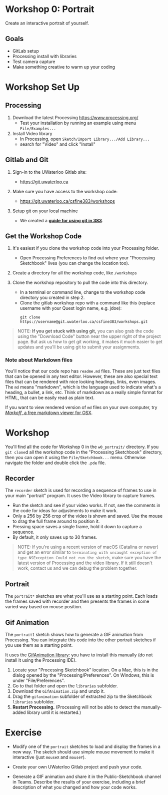 # Workshop 0: Portrait

Create an interactive portrait of yourself.

## Goals

* GitLab setup
* Processing install with libraries
* Test camera capture
* Make something creative to warm up your coding

# Workshop Set Up

## Processing

1. Download the latest Processing https://www.processing.org/
    * Test your installation by running an example using menu `File/Examples...`
2. Install Video library
    * In Processing, open `Sketch/Import Library.../Add Library...`
    * search for "Video" and click "Install"


## Gitlab and Git

1. Sign-in to the UWaterloo Gitlab site:
    * https://git.uwaterloo.ca

2. Make sure you have access to the workshop code:
    * https://git.uwaterloo.ca/csfine383/workshops

3. Setup git on your local machine
    * We created a [**guide for using git in 383**](https://git.uwaterloo.ca/csfine383/HowTosAndOtherThings/blob/master/Manuals/GitManual.md).

## Get the Workshop Code

1. It's easiest if you clone the workshop code into your Processing folder. 
    * Open Processing Preferences to find out where your "Processing Sketchbook" lives (you can change the location too).

2. Create a directory for all the workshop code, like `/workshops` 

3. Clone the workshop repository to pull the code into this directory.
    * In a terminal or command line, change to the workshop code directory you created in step 2.
    * Clone the gitlab workshop repo with a command like this (replace username with your Quest login name, e.g. jdoe):
        ```
        git clone https://username@git.uwaterloo.ca/csfine383/workshops.git
        ```

<!-- > NOTE: Please don't push changes from your copy of the course code back to the repo. We need to fix permissions and show you how to create your own repos. The best way to handle this is to treat your local copy of the couse workshop code as "readonly" and then create a different place to put your own code. -->

> NOTE: **If you get stuck with using git,** you can also grab the code using the "Download Code" button near the upper right of the project page. But ask us how to get git working, it makes it much easier to get updates and you'll be using git to submit your assignments.

### Note about Markdown files

You'll notice that our code repo has `readme.md` files. These are just text files that can be opened in any text editor. However, these are also special text files that can be rendered with nice looking headings, links, even images. The `md` means "markdown", which is the language used to indicate what's a heading, a bullet, a link, etc. Think of markdown as a really simple format for HTML, that can be easily read as plain text.

If you want to view rendered version of `md` files on your own computer, try [_Markoff_, a free markdown viewer for OSX](https://robots.thoughtbot.com/markoff-free-markdown-previewer).


# Workshop

You'll find all the code for Workshop 0 in the `w0_portrait/` directory. If you `git clone`d all the workshop code in the "Processing Sketchbook" directory, then you can open it using the `File/Sketchbook...` menu. Otherwise navigate the folder and double click the `.pde` file.

## Recorder

The `recorder` sketch is used for recording a sequence of frames to use in your main "portrait" program. It uses the Video library to capture frames.

* Run the sketch and see if your video works. If not, see the comments in the code for ideas for adjustments to make it work.
* Only a 256 by 256 crop of the video is shown and saved. Use the mouse to drag the full frame around to position it.
* Pressing space saves a single frame, hold it down to capture a sequence.
* By default, it only saves up to 30 frames.

> NOTE: If you're using a recent version of macOS (Catalina or newer) and get an error similar to `terminating with uncaught exception of type NSException Could not run the sketch`, make sure you have the latest version of Processing and the video library. If it still doesn't work, contact us and we can debug the problem together.

## Portrait

The `portrait*` sketches are what you'll use as a starting point. Each loads the frames saved with recorder and then presents the frames in some varied way based on mouse position.

## Gif Animation

The `portrait1` sketch shows how to generate a GIF animation from Processing. You can integrate this code into the other portrait sketches if you use them as a starting point.

It uses the [GifAnimation library](https://github.com/extrapixel/gif-animation/tree/3.0): you have to install this manually (do not install it using the Processing IDE). 
1. Locate your "Processing Sketchbook" location. On a Mac, this is in the dialog opened by the "Processing/Preferences". On Windows, this is under "File/Preferences".
1. Go to that folder and open the `libraries` subfolder. 
1. Download the `GifAnimation.zip` and unzip it. 
1. Drag the `gifanimation` subfolder of extracted zip to the Sketchbook `libraries` subfolder. 
1. **Restart Processing.** (Processing will not be able to detect the manually-added library until it is restarted.)


# Exercise

* Modify one of the `portrait` sketches to load and display the frames in a new way. The sketch should use simple mouse movement to make it interactive (just `mouseX` and `mouseY`). 

* Create your own UWaterloo Gitlab project and push your code.

* Generate a GIF animation and share it in the Public-Sketchbook channel in Teams. Describe the results of your exercise, including a brief description of what you changed and how your code works.
